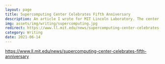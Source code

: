 ```yaml
---
layout: page
title: Supercomputing Center Celebrates Fifth Anniversary
description: An article I wrote for MIT Lincoln Laboratory. The center's resources for interactive supercomputing and high-performance data analysis have been critical to R&D programs at Lincoln Laboratory.
img: assets/img/writing/supercomputing.jpg
redirect: https://www.ll.mit.edu/news/supercomputing-center-celebrates-fifth-anniversary
category: Writing
date: 2021-06-14
---
```


https://www.ll.mit.edu/news/supercomputing-center-celebrates-fifth-anniversary
